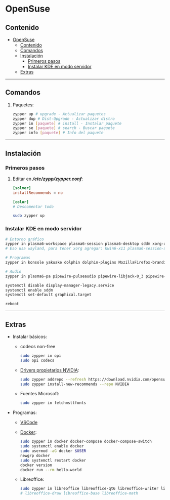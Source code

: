 # OpenSuse

## Contenido

- [OpenSuse](#opensuse)
  - [Contenido](#contenido)
  - [Comandos](#comandos)
  - [Instalación](#instalación)
    - [Primeros pasos](#primeros-pasos)
    - [Instalar KDE en modo servidor](#instalar-kde-en-modo-servidor)
  - [Extras](#extras)

---

## Comandos

1. Paquetes:

   ```sh
   zypper up # upgrade - Actualizar paquetes
   zypper dup # Dist-Upgrade - Actualizar distro
   zypper in [paquete] # install - Instalar paquete
   zypper se [paquete] # search - Buscar paquete
   zypper info [paquete] # Info del paquete
   ```

---

## Instalación

### Primeros pasos

1. Editar en **_/etc/zypp/zypper.conf_**:

   ```conf
   [solver]
   installRecommends = no

   [color]
   # Descomentar todo
   ```

   ```sh
   sudo zypper up
   ```

### Instalar KDE en modo servidor

```sh
# Entorno gráfico
zypper in plasma6-workspace plasma6-session plasma6-desktop sddm xorg-x11-server xinit xorg-x11-driver-input xorg-x11-driver-video
# Eso usa wayland, para tener xorg agregar: kwin6-x11 plasma6-session-x11

# Programas
zypper in konsole yakuake dolphin dolphin-plugins MozillaFirefox-branding-upstream udisks2 zsh yast2-control-center-qt spectacle gwenview

# Audio
zypper in plasma6-pa pipewire-pulseaudio pipewire-libjack-0_3 pipewire-alsa wireplumber-audio

systemctl disable display-manager-legacy.service
systemctl enable sddm
systemctl set-default graphical.target

reboot
```

---

## Extras

- Instalar básicos:

  - codecs non-free

    ```sh
    sudo zypper in opi
    sudo opi codecs
    ```

  - [Drivers propietarios NVIDIA](https://en.opensuse.org/SDB:NVIDIA_drivers):

    ```sh
    sudo zypper addrepo --refresh https://download.nvidia.com/opensuse/tumbleweed NVIDIA
    sudo zypper install-new-recommends --repo NVIDIA
    ```

  - Fuentes Microsoft:

    ```sh
    sudo zypper in fetchmsttfonts
    ```

- Programas:

  - [VSCode](https://code.visualstudio.com/docs/setup/linux#_opensuse-and-slebased-distributions)
  - [Docker](https://en.opensuse.org/Docker):

    ```sh
    sudo zypper in docker docker-compose docker-compose-switch
    sudo systemctl enable docker
    sudo usermod -aG docker $USER
    newgrp docker
    sudo systemctl restart docker
    docker version
    docker run --rm hello-world
    ```

  - Libreoffice:

    ```sh
    sudo zypper in libreoffice libreoffice-qt6 libreoffice-writer libreoffice-calc libreoffice-impress
    # libreoffice-draw libreoffice-base libreoffice-math
    ```
